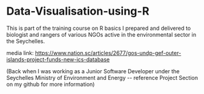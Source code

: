 # Data-Visualisation-using-R

This is part of the training course on R basics I prepared and delivered to biologist and rangers of various NGOs active in the environmental sector in the Seychelles. 

media link: https://www.nation.sc/articles/2677/gos-undp-gef-outer-islands-project-funds-new-ics-database

(Back when I was working as a Junior Software Developer under the Seychelles Ministry of Environment and Energy -- reference Project Section on my github for more information)
